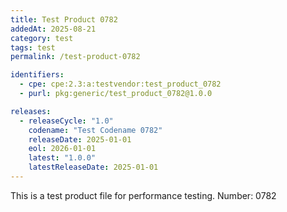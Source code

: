 ```yaml
---
title: Test Product 0782
addedAt: 2025-08-21
category: test
tags: test
permalink: /test-product-0782

identifiers:
  - cpe: cpe:2.3:a:testvendor:test_product_0782
  - purl: pkg:generic/test_product_0782@1.0.0

releases:
  - releaseCycle: "1.0"
    codename: "Test Codename 0782"
    releaseDate: 2025-01-01
    eol: 2026-01-01
    latest: "1.0.0"
    latestReleaseDate: 2025-01-01
---
```


This is a test product file for performance testing. Number: 0782
